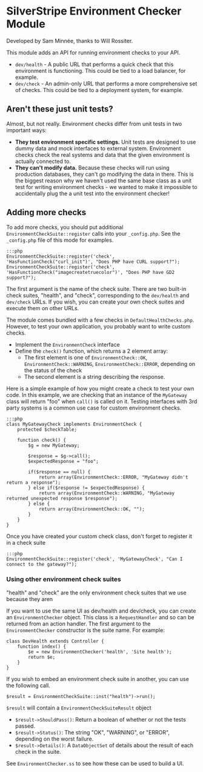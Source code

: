 # SilverStripe Environment Checker Module

Developed by Sam Minnée, thanks to Will Rossiter.

This module adds an API for running environment checks to your API.

 * `dev/health` - A public URL that performs a quick check that this environment is functioning.  This could be tied to a load balancer, for example.
 * `dev/check` - An admin-only URL that performs a more comprehensive set of checks.  This could be tied to a deployment system, for example.

## Aren't these just unit tests?

Almost, but not really. Environment checks differ from unit tests in two important ways:

 * **They test environment specific settings.** Unit tests are designed to use dummy data and mock interfaces to external system.  Environment checks check the real systems and data that the given environment is actually connected to.
 * **They can't modify data.** Because these checks will run using production databases, they can't go modifying the data in there. This is the biggest reason why we haven't used the same base class as a unit test for writing environment checks - we wanted to make it impossible to accidentally plug the a unit test into the environment checker!

## Adding more checks

To add more checks, you should put additional `EnvironmentCheckSuite::register` calls into your `_config.php`.  See the `_config.php` file of this mode for examples.

	:::php
	EnvironmentCheckSuite::register('check', 'HasFunctionCheck("curl_init")', "Does PHP have CURL support?");
	EnvironmentCheckSuite::register('check', 'HasFunctionCheck("imagecreatetruecolor")', "Does PHP have GD2 support?");
	
The first argument is the name of the check suite.  There are two built-in check suites, "health", and "check", corresponding to the `dev/health` and `dev/check` URLs.  If you wish, you can create your own check suites and execute them on other URLs.

The module comes bundled with a few checks in `DefaultHealthChecks.php`.  However, to test your own application, you probably want to write custom checks.

 * Implement the `EnvironmentCheck` interface
 * Define the `check()` function, which returns a 2 element array:
   * The first element is one of `EnvironmentCheck::OK`, `EnvironmentCheck::WARNING`, `EnvironmentCheck::ERROR`, depending on the status of the check
   * The second element is a string describing the response.

Here is a simple example of how you might create a check to test your own code.  In this example, we are checking that an instance of the `MyGateway` class will return "foo" when `call()` is called on it.  Testing interfaces with 3rd party systems is a common use case for custom environment checks.

	:::php
	class MyGatewayCheck implements EnvironmentCheck {
		protected $checkTable;

		function check() {
			$g = new MyGateway;
			
			$response = $g->call();
			$expectedResponse = "foo";
			
			if($response == null) {
				return array(EnvironmentCheck::ERROR, "MyGateway didn't return a response");
			} else if($response != $expectedResponse) {
				return array(EnvironmentCheck::WARNING, "MyGateway returned unexpected response $response");
			} else {
				return array(EnvironmentCheck::OK, "");
			}
		}
	}
	
Once you have created your custom check class, don't forget to register it in a check suite
	
	:::php
	EnvironmentCheckSuite::register('check', 'MyGatewayCheck', "Can I connect to the gateway?");

### Using other environment check suites

"health" and "check" are the only environment check suites that we use because they aren

If you want to use the same UI as dev/health and dev/check, you can create an `EnvironmentChecker` object.  This class is a `RequestHandler` and so can be returned from an action handler.  The first argument to the `EnvironmentChecker` constructor is the suite name.  For example:

	class DevHealth extends Controller {
		function index() {
			$e = new EnvironmentChecker('health', 'Site health');
			return $e;
		}
	}
	
If you wish to embed an environment check suite in another, you can use the following call.

	$result = EnvironmentCheckSuite::inst("health")->run();
	
`$result` will contain a `EnvironmentCheckSuiteResult` object

 * `$result->ShouldPass()`: Return a boolean of whether or not the tests passed.
 * `$result->Status()`: The string "OK", "WARNING", or "ERROR", depending on the worst failure.
 * `$result->Details()`: A `DataObjectSet` of details about the result of each check in the suite.

See `EnvironmentChecker.ss` to see how these can be used to build a UI.